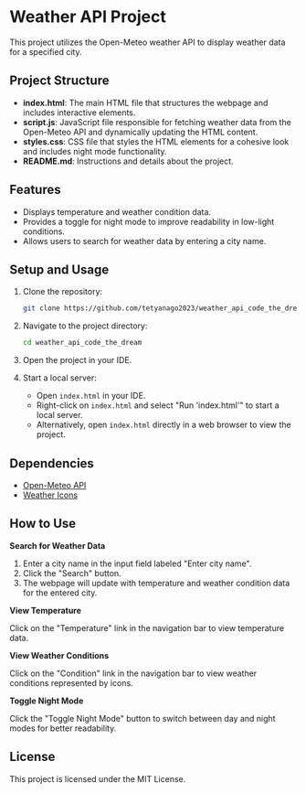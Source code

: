 # Weather API Project

This project utilizes the Open-Meteo weather API to display weather data for a specified city.

## Project Structure

- **index.html**: The main HTML file that structures the webpage and includes interactive elements.
- **script.js**: JavaScript file responsible for fetching weather data from the Open-Meteo API and dynamically updating the HTML content.
- **styles.css**: CSS file that styles the HTML elements for a cohesive look and includes night mode functionality.
- **README.md**: Instructions and details about the project.

## Features

- Displays temperature and weather condition data.
- Provides a toggle for night mode to improve readability in low-light conditions.
- Allows users to search for weather data by entering a city name.

## Setup and Usage

1. Clone the repository:
    ```bash
    git clone https://github.com/tetyanago2023/weather_api_code_the_dream.git
    ```

2. Navigate to the project directory:
    ```bash
    cd weather_api_code_the_dream
    ```

3. Open the project in your IDE.

4. Start a local server:
   - Open `index.html` in your IDE.
   - Right-click on `index.html` and select "Run 'index.html'" to start a local server.
   - Alternatively, open `index.html` directly in a web browser to view the project.

## Dependencies

- [Open-Meteo API](https://open-meteo.com/)
- [Weather Icons](https://erikflowers.github.io/weather-icons/)

## How to Use

**Search for Weather Data**

1. Enter a city name in the input field labeled "Enter city name".
2. Click the "Search" button.
3. The webpage will update with temperature and weather condition data for the entered city.

**View Temperature**

Click on the "Temperature" link in the navigation bar to view temperature data.

**View Weather Conditions**

Click on the "Condition" link in the navigation bar to view weather conditions represented by icons.

**Toggle Night Mode**

Click the "Toggle Night Mode" button to switch between day and night modes for better readability.

## License

This project is licensed under the MIT License.
